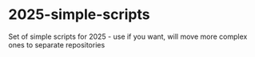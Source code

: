 # 2025-simple-scripts
Set of simple scripts for 2025 - use if you want, will move more complex ones to separate repositories
